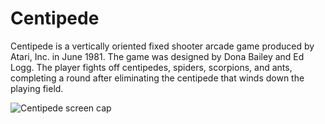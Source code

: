 # Centipede

Centipede is a vertically oriented fixed shooter arcade game produced by Atari, Inc. in June 1981. The game was designed by Dona Bailey and Ed Logg. The player fights off centipedes, spiders, scorpions, and ants, completing a round after eliminating the centipede that winds down the playing field.

![Centipede screen cap](https://i.gifer.com/1D1I.gif)
